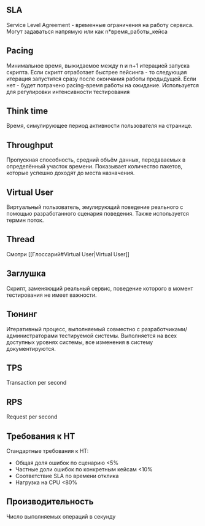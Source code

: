 ## SLA
Service Level Agreement - временные ограничения на работу сервиса. Могут задаваться напрямую или как n\*время_работы_кейса
## Pacing
Минимальное время, выжидаемое между n и n+1 итерацией запуска скрипта. Если скрипт отработает быстрее пейсинга - то следующая итерация запустится сразу после окончания работы предыдущей. Если нет - будет потрачено pacing-время работы на ожидание. Используется для регулировки интенсивности тестирования
## Think time
Время, симулирующее период активности пользователя на странице.
## Throughput
Пропускная способность, средний объём данных, передаваемых в определённый участок времени. Показывает количество пакетов, которые успешно доходят до места назначения.
## Virtual User
Виртуальный пользователь, эмулирующий поведение реального с помощью разработанного сценария поведения. Также используется термин поток.
## Thread
Смотри [[Глоссарий#Virtual User|Virtual User]]
## Заглушка
Скрипт, заменяющий реальный сервис, поведение которого в момент тестирования не имеет важности.
## Тюнинг
Итеративный процесс, выполняемый совместно с разработчиками/администраторами тестируемой системы. Выполняется на всех доступных уровнях системы, все изменения в систему документируются. 
## TPS
Transaction per second
## RPS
Request per second
## Требования к НТ
Стандартные требования к НТ:
- Общая доля ошибок по сценарию <5%
- Частные доли ошибок по конкретным кейсам <10%
- Соответствие SLA по времени отклика
- Нагрузка на CPU <80%
## Производительность
Число выполняемых операций в секунду